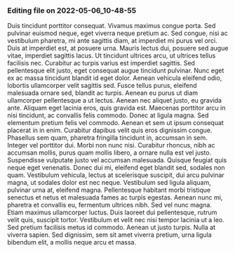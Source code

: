 

### Editing file on 2022-05-06_10-48-55

Duis tincidunt porttitor consequat. Vivamus maximus congue porta. Sed pulvinar euismod neque, eget viverra neque pretium ac. Sed congue, nisi ac vestibulum pharetra, mi ante sagittis diam, at imperdiet mi purus vel orci. Duis at imperdiet est, at posuere urna. Mauris lectus dui, posuere sed augue vitae, imperdiet sagittis lacus. Ut tincidunt ultrices arcu, ut ultrices tellus facilisis nec.
Curabitur ac turpis varius est imperdiet sagittis. Sed pellentesque elit justo, eget consequat augue tincidunt pulvinar. Nunc eget ex ac massa tincidunt blandit id eget dolor. Aenean vehicula eleifend odio, lobortis ullamcorper velit sagittis sed. Fusce tellus purus, eleifend malesuada ornare sed, blandit ac turpis. Aenean eu purus ut diam ullamcorper pellentesque a ut lectus. Aenean nec aliquet justo, eu gravida ante.
Aliquam eget lacinia eros, quis gravida est. Maecenas porttitor arcu in nisi tincidunt, ac convallis felis commodo. Donec at ligula magna. Sed elementum pretium felis vel commodo. Aenean et sem ut ipsum consequat placerat in in enim. Curabitur dapibus velit quis eros dignissim congue. Phasellus sem quam, pharetra fringilla tincidunt in, accumsan in sem. Integer vel porttitor dui.
Morbi non nunc nisi. Curabitur rhoncus, nibh ac accumsan mollis, purus quam mollis libero, a ornare nulla est vel justo. Suspendisse vulputate justo vel accumsan malesuada. Quisque feugiat quis neque eget venenatis. Donec dui mi, eleifend eget blandit sed, sodales non quam. Vestibulum vehicula, lectus at scelerisque suscipit, dui arcu pulvinar magna, ut sodales dolor est nec neque. Vestibulum sed ligula aliquam, pulvinar urna at, eleifend magna. Pellentesque habitant morbi tristique senectus et netus et malesuada fames ac turpis egestas. Aenean nunc mi, pharetra et convallis eu, fermentum ultrices nibh. Sed vel nunc magna.
Etiam maximus ullamcorper luctus. Duis laoreet dui pellentesque, rutrum velit quis, suscipit tortor. Vestibulum et velit nec nisi tempor lacinia ut a leo. Sed pretium facilisis metus id commodo. Aenean ut justo turpis. Nulla at viverra sapien. Sed dignissim, sem sit amet viverra pretium, urna ligula bibendum elit, a mollis neque arcu et massa.


